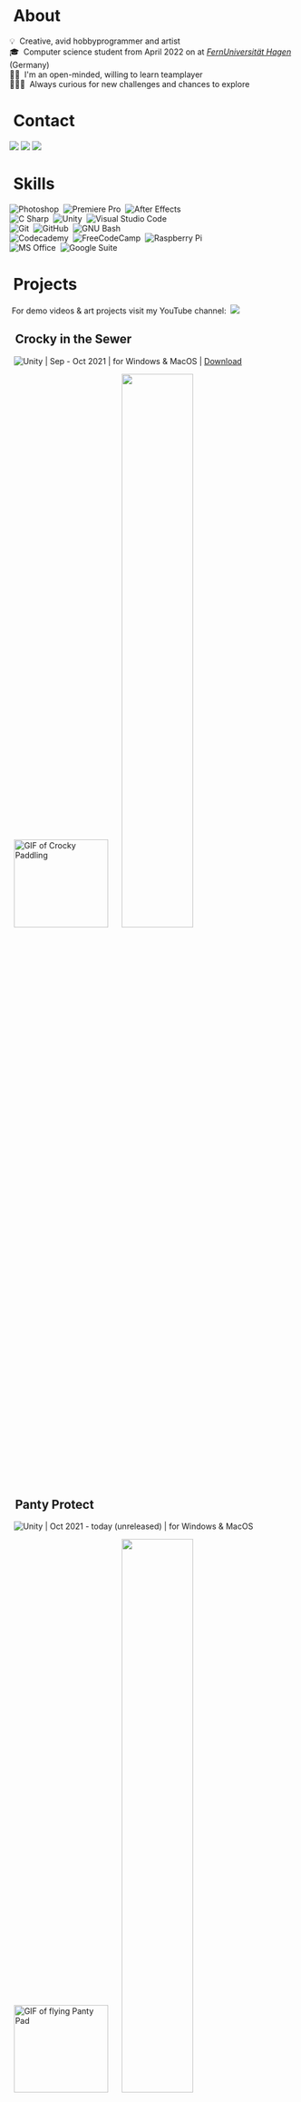 # &nbsp;About
💡 &nbsp;Creative, avid hobbyprogrammer and artist\
🎓 &nbsp;Computer science student from April 2022 on at [*FernUniversität Hagen*](https://www.fernuni-hagen.de/english/) (Germany)\
🤝🏼 &nbsp;I'm an open-minded, willing to learn teamplayer\
🤸🏼‍♀️ &nbsp;Always curious for new challenges and chances to explore

# &nbsp;Contact
<a href="https://linkedin.com/in/elena-holzer"><img src="https://img.shields.io/badge/-Elena%20Holzer-0077B5?style=flat&logo=Linkedin&logoColor=white"/></a> <a href="mailto:elena.holzer92@gmail.com"><img src="https://img.shields.io/badge/-elena.holzer92@gmail.com-D14836?style=flat&logo=Gmail&logoColor=white"/></a> <a href="https://discordapp.com/users/564911438049706038"><img src="https://img.shields.io/badge/-Eidexxe3590-5865F2?style=flat&logo=Discord&logoColor=white"/></a>

# &nbsp;Skills
![Photoshop](https://img.shields.io/badge/-Photoshop-2f333d?style=flat&logo=adobe-photoshop&logoColor=31A8FF)&nbsp;
![Premiere Pro](https://img.shields.io/badge/-Premiere%20Pro-2f333d?style=flat&logo=adobe-premiere-pro&logoColor=9999FF)&nbsp;
![After Effects](https://img.shields.io/badge/-After%20Effects-2f333d?style=flat&logo=adobe-after-effects&logoColor=9999FF)&nbsp;\
![C Sharp](https://img.shields.io/badge/-C%20Sharp-2f333d?style=flat&logo=c-sharp&logoColor=239120)&nbsp;
![Unity](https://img.shields.io/badge/-Unity-2f333d?style=flat&logo=unity&logoColor=FFFFFF)&nbsp;
![Visual Studio Code](https://img.shields.io/badge/-Visual%20Studio%20Code-2f333d?style=flat&logo=visual-studio-code&logoColor=5C2D91)&nbsp;\
![Git](https://img.shields.io/badge/-Git-2f333d?style=flat&logo=git)&nbsp;
![GitHub](https://img.shields.io/badge/-GitHub-2f333d?style=flat&logo=github)&nbsp;
![GNU Bash](https://img.shields.io/badge/-Bash-2f333d?style=flat&logo=gnu-bash&logoColor=4EAA25)&nbsp;\
![Codecademy](https://img.shields.io/badge/-Codecademy-2f333d?style=flat&logo=codecademy&logoColor=6f858a)&nbsp;
![FreeCodeCamp](https://img.shields.io/badge/-FreeCodeCamp-2f333d?style=flat&logo=freecodecamp&logoColor=FFFFFF)&nbsp;
![Raspberry Pi](https://img.shields.io/badge/-Raspberry%20Pi-2f333d?style=flat&logo=raspberry-pi&logoColor=A22846)&nbsp;\
![MS Office](https://img.shields.io/badge/-MS%20Office-2f333d?style=flat&logo=microsoft-office&logoColor=D83B01)&nbsp;
![Google Suite](https://img.shields.io/badge/-Google%20Suite-2f333d?style=flat&logo=google-drive&logoColor=4285F4)&nbsp;

# &nbsp;Projects
&nbsp;For demo videos & art projects visit my YouTube channel:&nbsp;&nbsp;<a href="https://www.youtube.com/channel/UCz3NjkPxy6WkMclQIUecLYg"><img src="https://img.shields.io/badge/-Elena Holzer-FF0000?style=flat&logo=Youtube&logoColor=white"/></a>

## &nbsp;&nbsp;Crocky in the Sewer
&nbsp;&nbsp;![Unity](https://img.shields.io/badge/-Unity-2f333d?style=flat&logo=unity&logoColor=FFFFFF) | Sep - Oct 2021 | for Windows & MacOS | [Download](https://elena-holzer.itch.io/crocky)

&nbsp;&nbsp;<a href="http://www.youtube.com/watch?feature=player_embedded&v=xWhn3w2hFZg" target="_blank"><img src="https://user-images.githubusercontent.com/98030917/150648204-8a99872a-608e-449d-8469-02b60494d0e8.gif" alt="GIF of Crocky Paddling" width="166.43" height="154.66"/></a> &nbsp;&nbsp;&nbsp;&nbsp; <a href="https://github.com/ElenaHolzer/crocky-in-the-sewer"> <img src="https://github-readme-stats.vercel.app/api/pin/?username=ElenaHolzer&repo=crocky-in-the-sewer&title_color=ffffff&text_color=c9cacc&icon_color=2bbc8a&bg_color=2f333d" width="50%" height="50%"/> </a>

## &nbsp;&nbsp;Panty Protect
&nbsp;&nbsp;![Unity](https://img.shields.io/badge/-Unity-2f333d?style=flat&logo=unity&logoColor=FFFFFF) | Oct 2021 - today (unreleased) | for Windows & MacOS

&nbsp;&nbsp;<a href="http://www.youtube.com/watch?feature=player_embedded&v=v64yysZsJgw" target="_blank"><img src="https://user-images.githubusercontent.com/98030917/150648889-ac5ab365-9d5f-4912-b459-b4962edbc0ae.gif" alt="GIF of flying Panty Pad" width="166.43" height="154.66"/></a> &nbsp;&nbsp;&nbsp;&nbsp; <a href="https://github.com/ElenaHolzer/panty-protect">
<img src="https://github-readme-stats.vercel.app/api/pin/?username=ElenaHolzer&repo=panty-protect&title_color=ffffff&text_color=c9cacc&icon_color=2bbc8a&bg_color=2f333d" width="50%" height="50%"/> </a>

## &nbsp;&nbsp;Warteschlangen Simulator
&nbsp;&nbsp;![Unity](https://img.shields.io/badge/-Unity-2f333d?style=flat&logo=unity&logoColor=FFFFFF) | Dec 2021 - Jan 2022 | for Android

&nbsp;&nbsp;<a href="http://www.youtube.com/watch?feature=player_embedded&v=CPEz8YxLzNQ" target="_blank"><img src="https://user-images.githubusercontent.com/98030917/150653956-4c996c69-9baa-4f79-898d-b9e8b33f4015.gif" alt="GIF of waddling Pixel man" width="166.43" height="154.66"/></a> &nbsp;&nbsp;&nbsp;&nbsp; <a href="https://github.com/ElenaHolzer/warteschlangen-simulator">
<img src="https://github-readme-stats.vercel.app/api/pin/?username=ElenaHolzer&repo=warteschlangen-simulator&title_color=ffffff&text_color=c9cacc&icon_color=2bbc8a&bg_color=2f333d" width="50%" height="50%"/> </a>

## &nbsp;&nbsp;Technical Implementation of an art exhibition [2022]
&nbsp;&nbsp;![Raspberry Pi](https://img.shields.io/badge/-Raspberry%20Pi-2f333d?style=flat&logo=raspberry-pi&logoColor=A22846) | Nov 2021 - Feb 2022

["IRREN" @ Pasinger Fabrik, Munich](https://www.pasinger-fabrik.de/Veranstaltung/odyssee-a-journey-into-the-light-irren/?instance_id=6432)
